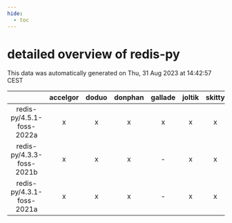 ```yaml
---
hide:
  - toc
---
```


detailed overview of redis-py
=============================


This data was automatically generated on Thu, 31 Aug 2023 at 14:42:57 CEST  

| |accelgor|doduo|donphan|gallade|joltik|skitty|swalot|victini|
| :---: | :---: | :---: | :---: | :---: | :---: | :---: | :---: | :---: |
|redis-py/4.5.1-foss-2022a|x|x|x|x|x|x|x|x|
|redis-py/4.3.3-foss-2021b|x|x|x|-|x|x|x|x|
|redis-py/4.3.1-foss-2021a|x|x|x|-|x|x|x|x|
